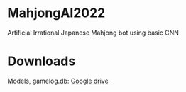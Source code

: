 # MahjongAI2022
Artificial Irrational Japanese Mahjong bot using basic CNN  

# Downloads
Models, gamelog.db: [Google drive](https://drive.google.com/drive/folders/1S3AyABPsXYCukd1bYhUdIlt8OXBicPMb?usp=sharing)
